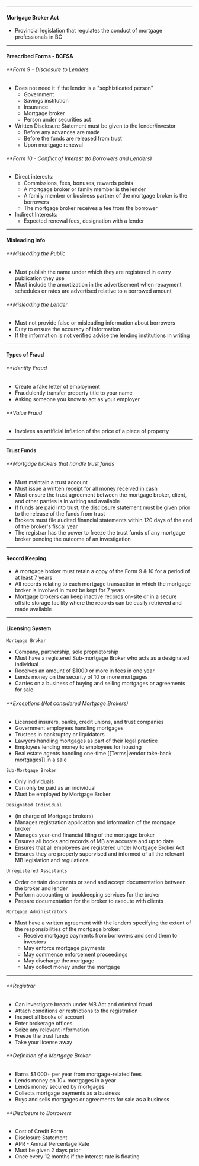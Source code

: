 ***
#### Mortgage Broker Act
* Provincial legislation that regulates the conduct of mortgage professionals in BC

***
#### Prescribed Forms - BCFSA
###### **Form 9 - Disclosure to Lenders
* Does not need it if the lender is a "sophisticated person"
	* Government
	* Savings institution
	* Insurance
	* Mortgage broker
	* Person under securities act
* Written Disclosure Statement must be given to the lender/investor
	* Before any advances are made
	* Before the funds are released from trust
	* Upon mortgage renewal
###### **Form 10 - Conflict of Interest (to Borrowers and Lenders)
* Direct interests:
	* Commissions, fees, bonuses, rewards points
	* A mortgage broker or family member is the lender
	* A family member or business partner of the mortgage broker is the borrowers
	* The mortgage broker receives a fee from the borrower
* Indirect Interests:
	* Expected renewal fees, designation with a lender

***
#### Misleading Info
###### **Misleading the Public
* Must publish the name under which they are registered in every publication they use
* Must include the amortization in the advertisement when repayment schedules or rates are advertised relative to a borrowed amount
###### **Misleading the Lender
* Must not provide false or misleading information about borrowers
* Duty to ensure the accuracy of information
* If the information is not verified advise the lending institutions in writing

***
#### Types of Fraud
###### **Identity Fraud
* Create a fake letter of employment
* Fraudulently transfer property title to your name
* Asking someone you know to act as your employer

###### **Value Fraud
* Involves an artificial inflation of the price of a piece of property

***
#### Trust Funds
###### **Mortgage brokers that handle trust funds
* Must maintain a trust account
* Must issue a written receipt for all money received in cash
* Must ensure the trust agreement between the mortgage broker, client, and other parties is in writing and available
* If funds are paid into trust, the disclosure statement must be given prior to the release of the funds from trust
* Brokers must file audited financial statements within 120 days of the end of the broker's fiscal year
* The registrar has the power to freeze the trust funds of any mortgage broker pending the outcome of an investigation
***
#### Record Keeping
* A mortgage broker must retain a copy of the Form 9 & 10 for a period of at least 7 years
* All records relating to each mortgage transaction in which the mortgage broker is involved in must be kept for 7 years
* Mortgage brokers can keep inactive records on-site or in a secure offsite storage facility where the records can be easily retrieved and made available
***
#### Licensing System
`Mortgage Broker`
* Company, partnership, sole proprietorship
* Must have a registered Sub-mortgage Broker who acts as a designated individual
* Receives an amount of $1000 or more in fees in one year
* Lends money on the security of 10 or more mortgages
* Carries on a business of buying and selling mortgages or agreements for sale
###### **Exceptions (Not considered Mortgage Brokers)
* Licensed insurers, banks, credit unions, and trust companies
* Government employees handling mortgages
* Trustees in bankruptcy or liquidators
* Lawyers handling mortgages as part of their legal practice
* Employers lending money to employees for housing
* Real estate agents handling one-time [[Terms|vendor take-back mortgages]] in a sale

`Sub-Mortgage Broker`
* Only individuals
* Can only be paid as an individual
* Must be employed by Mortgage Broker

`Designated Individual`
* (in charge of Mortgage brokers)
* Manages registration application and information of the mortgage broker
* Manages year-end financial filing of the mortgage broker
* Ensures all books and records of MB are accurate and up to date
* Ensures that all employees are registered under Mortgage Broker Act
* Ensures they are properly supervised and informed of all the relevant MB legislation and regulations

`Unregistered Assistants`
* Order certain documents or send and accept documentation between the broker and lender
* Perform accounting or bookkeeping services for the broker
* Prepare documentation for the broker to execute with clients

`Mortgage Administrators`
* Must have a written agreement with the lenders specifying the extent of the responsibilities of the mortgage broker:
	* Receive mortgage payments from borrowers and send them to investors
	* May enforce mortgage payments
	* May commence enforcement proceedings
	* May discharge the mortgage
	* May collect money under the mortgage
***
###### **Registrar
* Can investigate breach under MB Act and criminal fraud
* Attach conditions or restrictions to the registration
* Inspect all books of account
* Enter brokerage offices
* Seize any relevant information
* Freeze the trust funds
* Take your license away
###### **Definition of a Mortgage Broker
* Earns $1 000+ per year from mortgage-related fees
* Lends money on 10+ mortgages in a year
* Lends money secured by mortgages
* Collects mortgage payments as a business
* Buys and sells mortgages or agreements for sale as a business
###### **Disclosure to Borrowers
* Cost of Credit Form
* Disclosure Statement
* APR - Annual Percentage Rate
* Must be given 2 days prior
* Once every 12 months if the interest rate is floating